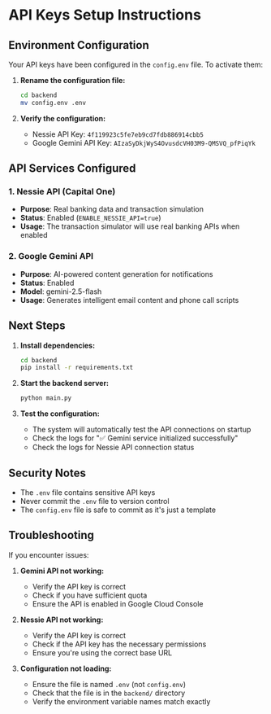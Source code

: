 # API Keys Setup Instructions

## Environment Configuration

Your API keys have been configured in the `config.env` file. To activate them:

1. **Rename the configuration file:**
   ```bash
   cd backend
   mv config.env .env
   ```

2. **Verify the configuration:**
   - Nessie API Key: `4f119923c5fe7eb9cd7fdb886914cbb5`
   - Google Gemini API Key: `AIzaSyDkjWyS4OvusdcVH03M9-QMSVQ_pfPiqYk`

## API Services Configured

### 1. Nessie API (Capital One)
- **Purpose**: Real banking data and transaction simulation
- **Status**: Enabled (`ENABLE_NESSIE_API=true`)
- **Usage**: The transaction simulator will use real banking APIs when enabled

### 2. Google Gemini API
- **Purpose**: AI-powered content generation for notifications
- **Status**: Enabled
- **Model**: gemini-2.5-flash
- **Usage**: Generates intelligent email content and phone call scripts

## Next Steps

1. **Install dependencies:**
   ```bash
   cd backend
   pip install -r requirements.txt
   ```

2. **Start the backend server:**
   ```bash
   python main.py
   ```

3. **Test the configuration:**
   - The system will automatically test the API connections on startup
   - Check the logs for "✅ Gemini service initialized successfully"
   - Check the logs for Nessie API connection status

## Security Notes

- The `.env` file contains sensitive API keys
- Never commit the `.env` file to version control
- The `config.env` file is safe to commit as it's just a template

## Troubleshooting

If you encounter issues:

1. **Gemini API not working:**
   - Verify the API key is correct
   - Check if you have sufficient quota
   - Ensure the API is enabled in Google Cloud Console

2. **Nessie API not working:**
   - Verify the API key is correct
   - Check if the API key has the necessary permissions
   - Ensure you're using the correct base URL

3. **Configuration not loading:**
   - Ensure the file is named `.env` (not `config.env`)
   - Check that the file is in the `backend/` directory
   - Verify the environment variable names match exactly
